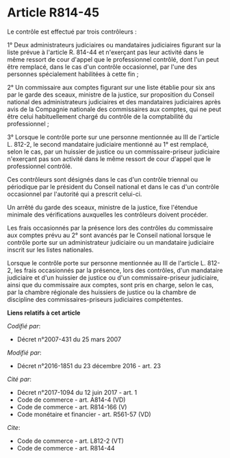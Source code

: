 # Article R814-45

Le contrôle est effectué par trois contrôleurs : 

1° Deux administrateurs judiciaires ou mandataires judiciaires figurant sur la liste prévue à l'article R. 814-44 et
n'exerçant pas leur activité dans le même ressort de cour d'appel que le professionnel contrôlé, dont l'un peut être
remplacé, dans le cas d'un contrôle occasionnel, par l'une des personnes spécialement habilitées à cette fin ; 

2° Un commissaire aux comptes figurant sur une liste établie pour six ans par le garde des sceaux, ministre de la justice,
sur proposition du Conseil national des administrateurs judiciaires et des mandataires judiciaires après avis de la Compagnie
nationale des commissaires aux comptes, qui ne peut être celui habituellement chargé du contrôle de la comptabilité du
professionnel ; 

3° Lorsque le contrôle porte sur une personne mentionnée au III de l'article L. 812-2, le second mandataire judiciaire
mentionné au 1° est remplacé, selon le cas, par un huissier de justice ou un commissaire-priseur judiciaire n'exerçant pas
son activité dans le même ressort de cour d'appel que le professionnel contrôlé. 

Ces contrôleurs sont désignés dans le cas d'un contrôle triennal ou périodique par le président du Conseil national et dans
le cas d'un contrôle occasionnel par l'autorité qui a prescrit celui-ci. 

Un arrêté du garde des sceaux, ministre de la justice, fixe l'étendue minimale des vérifications auxquelles les contrôleurs
doivent procéder. 

Les frais occasionnés par la présence lors des contrôles du commissaire aux comptes prévu au 2° sont avancés par le Conseil
national lorsque le contrôle porte sur un administrateur judiciaire ou un mandataire judiciaire inscrit sur les listes
nationales. 

Lorsque le contrôle porte sur personne mentionnée au III de l'article L. 812-2, les frais occasionnés par la présence, lors
des contrôles, d'un mandataire judiciaire et d'un huissier de justice ou d'un commissaire-priseur judiciaire, ainsi que du
commissaire aux comptes, sont pris en charge, selon le cas, par la chambre régionale des huissiers de justice ou la chambre
de discipline des commissaires-priseurs judiciaires compétentes.

**Liens relatifs à cet article**

_Codifié par_:

  - Décret n°2007-431 du 25 mars 2007

_Modifié par_:

  - Décret n°2016-1851 du 23 décembre 2016 - art. 23

_Cité par_:

  - Décret n°2017-1094 du 12 juin 2017 - art. 1
  - Code de commerce - art. A814-4 (VD)
  - Code de commerce - art. R814-166 (V)
  - Code monétaire et financier - art. R561-57 (VD)

_Cite_:

  - Code de commerce - art. L812-2 (VT)
  - Code de commerce - art. R814-44
